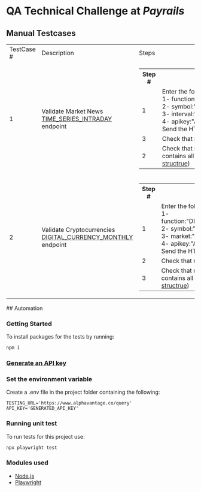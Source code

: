 # QA Technical Challenge at _Payrails_

## Manual Testcases

<table>
    <tr>
        <td>TestCase #</td>
        <td>Description</td>
        <td>Steps</td>
    </tr>
    <tr>
        <td>1</td>
        <td>Validate Market News <a href="https://www.alphavantage.co/documentation/#intraday">TIME_SERIES_INTRADAY</a> endpoint</td>
        <td>
            <table>
                <tr><th>Step #</th><th>Description</th></tr>
                <tr><td>1</td><td>Enter the following parameters in Postman:<br>1- function:"TIME_SERIES_INTRADAY"<br>2- symbol:"AAPL"<br>3- interval:"1min"<br>4- apikey:"API_KEY"<br>Send the HTTP request</td></tr>
                <tr><td>3</td><td>Check that response code is 200</td></tr>
                <tr><td>2</td><td>Check that response is successfull and contains all expected keys (<a href="https://www.alphavantage.co/query?function=TIME_SERIES_INTRADAY&symbol=IBM&interval=5min&apikey=demo">check data structrue</a>)</td></tr>
            </table>
        </td>
    </tr>
    <tr>
        <td>2</td>
        <td>Validate Cryptocurrencies <a href="https://www.alphavantage.co/documentation/#currency-monthly">DIGITAL_CURRENCY_MONTHLY</a> endpoint</td>
        <td>
            <table>
                <tr><th>Step #</th><th>Description</th></tr>
                <tr><td>1</td><td>Enter the following parameters in Postman:<br>1- function:"DIGITAL_CURRENCY_MONTHLY"<br>2- symbol:"BTC"<br>3- market:"EUR"<br>4- apikey:"API_KEY"<br>Send the HTTP request</td></tr>
                <tr><td>2</td><td>Check that response code is 200</td></tr>
                <tr><td>3</td><td>Check that response is successfull and contains all expected keys (<a href="https://www.alphavantage.co/query?function=DIGITAL_CURRENCY_MONTHLY&symbol=BTC&market=EUR&apikey=demo">check data structrue</a>)</td></tr>
            </table>
        </td>
    </tr>

</table>
## Automation

### Getting Started

To install packages for the tests by running:

```sh
npm i
```

### [Generate an API key](https://www.alphavantage.co/support/#api-key)

### Set the environment variable

Create a .env file in the project folder containing the following:

```
TESTING_URL='https://www.alphavantage.co/query'
API_KEY='GENERATED_API_KEY'
```

### Running unit test

To run tests for this project use:

```sh
npx playwright test
```

### Modules used

- [Node.js](https://nodejs.org/en/)
- [Playwright](https://playwright.dev/)
